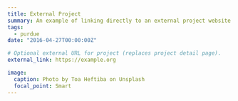 ```yaml
---
title: External Project
summary: An example of linking directly to an external project website using `external_link`.
tags:
  - purdue
date: "2016-04-27T00:00:00Z"

# Optional external URL for project (replaces project detail page).
external_link: https://example.org

image:
  caption: Photo by Toa Heftiba on Unsplash
  focal_point: Smart
---
```

